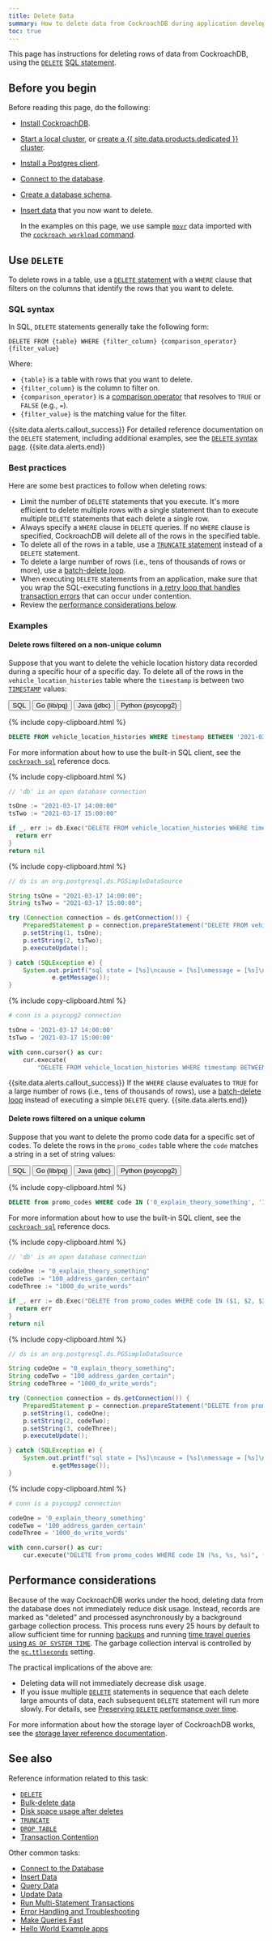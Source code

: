 ```yaml
---
title: Delete Data
summary: How to delete data from CockroachDB during application development
toc: true
---
```


This page has instructions for deleting rows of data from CockroachDB, using the [`DELETE`](update.html) [SQL statement](sql-statements.html).

## Before you begin

Before reading this page, do the following:

- [Install CockroachDB](install-cockroachdb.html).
- [Start a local cluster](secure-a-cluster.html), or [create a {{ site.data.products.dedicated }} cluster](../cockroachcloud/create-your-cluster.html).
- [Install a Postgres client](install-client-drivers.html).
- [Connect to the database](connect-to-the-database.html).
- [Create a database schema](schema-design-overview.html).
- [Insert data](insert-data.html) that you now want to delete.

    In the examples on this page, we use sample [`movr`](movr.html) data imported with the [`cockroach workload` command](cockroach-workload.html).

## Use `DELETE`

To delete rows in a table, use a [`DELETE` statement](update.html) with a `WHERE` clause that filters on the columns that identify the rows that you want to delete.

### SQL syntax

In SQL, `DELETE` statements generally take the following form:

~~~
DELETE FROM {table} WHERE {filter_column} {comparison_operator} {filter_value}
~~~

Where:

- `{table}` is a table with rows that you want to delete.
- `{filter_column}` is the column to filter on.
- `{comparison_operator}` is a [comparison operator](functions-and-operators.html#operators) that resolves to `TRUE` or `FALSE` (e.g., `=`).
- `{filter_value}` is the matching value for the filter.

{{site.data.alerts.callout_success}}
For detailed reference documentation on the `DELETE` statement, including additional examples, see the [`DELETE` syntax page](delete.html).
{{site.data.alerts.end}}

### Best practices

Here are some best practices to follow when deleting rows:

- Limit the number of `DELETE` statements that you execute. It's more efficient to delete multiple rows with a single statement than to execute multiple `DELETE` statements that each delete a single row.
- Always specify a `WHERE` clause in `DELETE` queries. If no `WHERE` clause is specified, CockroachDB will delete all of the rows in the specified table.
- To delete all of the rows in a table, use a [`TRUNCATE` statement](truncate.html) instead of a `DELETE` statement.
- To delete a large number of rows (i.e., tens of thousands of rows or more), use a [batch-delete loop](bulk-delete-data.html#batch-delete-on-an-indexed-column).
- When executing `DELETE` statements from an application, make sure that you wrap the SQL-executing functions in [a retry loop that handles transaction errors](error-handling-and-troubleshooting.html#transaction-retry-errors) that can occur under contention.
- Review the [performance considerations below](#performance-considerations).

### Examples

#### Delete rows filtered on a non-unique column

Suppose that you want to delete the vehicle location history data recorded during a specific hour of a specific day. To delete all of the rows in the `vehicle_location_histories` table where the `timestamp` is between two [`TIMESTAMP`](timestamp.html) values:

<div class="filters clearfix">
  <button class="filter-button" data-scope="sql">SQL</button>
  <button class="filter-button" data-scope="go">Go (lib/pq)</button>
  <button class="filter-button" data-scope="java">Java (jdbc)</button>
  <button class="filter-button" data-scope="python">Python (psycopg2)</button>
</div>

<section class="filter-content" markdown="1" data-scope="sql">

{% include copy-clipboard.html %}
~~~ sql
DELETE FROM vehicle_location_histories WHERE timestamp BETWEEN '2021-03-17 14:00:00' AND '2021-03-17 15:00:00';
~~~

For more information about how to use the built-in SQL client, see the [`cockroach sql`](cockroach-sql.html) reference docs.

</section>

<section class="filter-content" markdown="1" data-scope="go">

{% include copy-clipboard.html %}
~~~ go
// 'db' is an open database connection

tsOne := "2021-03-17 14:00:00"
tsTwo := "2021-03-17 15:00:00"

if _, err := db.Exec("DELETE FROM vehicle_location_histories WHERE timestamp BETWEEN $1 AND $2", tsOne, tsTwo); err != nil {
  return err
}
return nil
~~~

</section>

<section class="filter-content" markdown="1" data-scope="java">

{% include copy-clipboard.html %}
~~~ java
// ds is an org.postgresql.ds.PGSimpleDataSource

String tsOne = "2021-03-17 14:00:00";
String tsTwo = "2021-03-17 15:00:00";

try (Connection connection = ds.getConnection()) {
    PreparedStatement p = connection.prepareStatement("DELETE FROM vehicle_location_histories WHERE timestamp BETWEEN ? AND ?");
    p.setString(1, tsOne);
    p.setString(2, tsTwo);
    p.executeUpdate();

} catch (SQLException e) {
    System.out.printf("sql state = [%s]\ncause = [%s]\nmessage = [%s]\n", e.getSQLState(), e.getCause(),
            e.getMessage());
}
~~~

</section>

<section class="filter-content" markdown="1" data-scope="python">

{% include copy-clipboard.html %}
~~~ python
# conn is a psycopg2 connection

tsOne = '2021-03-17 14:00:00'
tsTwo = '2021-03-17 15:00:00'

with conn.cursor() as cur:
    cur.execute(
        "DELETE FROM vehicle_location_histories WHERE timestamp BETWEEN %s AND %s", (tsOne, tsTwo))
~~~

</section>

{{site.data.alerts.callout_success}}
If the `WHERE` clause evaluates to `TRUE` for a large number of rows (i.e., tens of thousands of rows), use a [batch-delete loop](bulk-delete-data.html#batch-delete-on-an-indexed-column) instead of executing a simple `DELETE` query.
{{site.data.alerts.end}}

#### Delete rows filtered on a unique column

Suppose that you want to delete the promo code data for a specific set of codes. To delete the rows in the `promo_codes` table where the `code` matches a string in a set of string values:

<div class="filters clearfix">
  <button class="filter-button" data-scope="sql">SQL</button>
  <button class="filter-button" data-scope="go">Go (lib/pq)</button>
  <button class="filter-button" data-scope="java">Java (jdbc)</button>
  <button class="filter-button" data-scope="python">Python (psycopg2)</button>
</div>

<section class="filter-content" markdown="1" data-scope="sql">

{% include copy-clipboard.html %}
~~~ sql
DELETE from promo_codes WHERE code IN ('0_explain_theory_something', '100_address_garden_certain', '1000_do_write_words');
~~~

For more information about how to use the built-in SQL client, see the [`cockroach sql`](cockroach-sql.html) reference docs.

</section>

<section class="filter-content" markdown="1" data-scope="go">

{% include copy-clipboard.html %}
~~~ go
// 'db' is an open database connection

codeOne := "0_explain_theory_something"
codeTwo := "100_address_garden_certain"
codeThree := "1000_do_write_words"

if _, err := db.Exec("DELETE from promo_codes WHERE code IN ($1, $2, $3)", codeOne, codeTwo, codeThree); err != nil {
  return err
}
return nil
~~~

</section>

<section class="filter-content" markdown="1" data-scope="java">

{% include copy-clipboard.html %}
~~~ java
// ds is an org.postgresql.ds.PGSimpleDataSource

String codeOne = "0_explain_theory_something";
String codeTwo = "100_address_garden_certain";
String codeThree = "1000_do_write_words";

try (Connection connection = ds.getConnection()) {
    PreparedStatement p = connection.prepareStatement("DELETE from promo_codes WHERE code IN(?, ?, ?)");
    p.setString(1, codeOne);
    p.setString(2, codeTwo);
    p.setString(3, codeThree);
    p.executeUpdate();

} catch (SQLException e) {
    System.out.printf("sql state = [%s]\ncause = [%s]\nmessage = [%s]\n", e.getSQLState(), e.getCause(),
            e.getMessage());
}
~~~

</section>

<section class="filter-content" markdown="1" data-scope="python">

{% include copy-clipboard.html %}
~~~ python
# conn is a psycopg2 connection

codeOne = '0_explain_theory_something'
codeTwo = '100_address_garden_certain'
codeThree = '1000_do_write_words'

with conn.cursor() as cur:
    cur.execute("DELETE from promo_codes WHERE code IN (%s, %s, %s)", (codeOne, codeTwo, codeThree)),
~~~

</section>

## Performance considerations

Because of the way CockroachDB works under the hood, deleting data from the database does not immediately reduce disk usage.  Instead, records are marked as "deleted" and processed asynchronously by a background garbage collection process.  This process runs every 25 hours by default to allow sufficient time for running [backups](take-full-and-incremental-backups.html) and running [time travel queries using `AS OF SYSTEM TIME`](as-of-system-time.html).  The garbage collection interval is controlled by the [`gc.ttlseconds`](configure-replication-zones.html#replication-zone-variables) setting.

The practical implications of the above are:

- Deleting data will not immediately decrease disk usage.
- If you issue multiple [`DELETE`](delete.html) statements in sequence that each delete large amounts of data, each subsequent `DELETE` statement will run more slowly. For details, see [Preserving `DELETE` performance over time](delete.html#preserving-delete-performance-over-time).

For more information about how the storage layer of CockroachDB works, see the [storage layer reference documentation](architecture/storage-layer.html).

## See also

Reference information related to this task:

- [`DELETE`](delete.html)
- [Bulk-delete data](bulk-delete-data.html)
- [Disk space usage after deletes](delete.html#disk-space-usage-after-deletes)
- [`TRUNCATE`](truncate.html)
- [`DROP TABLE`](drop-table.html)
- [Transaction Contention](performance-best-practices-overview.html#transaction-contention)

Other common tasks:

- [Connect to the Database](connect-to-the-database.html)
- [Insert Data](insert-data.html)
- [Query Data](query-data.html)
- [Update Data](update-data.html)
- [Run Multi-Statement Transactions](run-multi-statement-transactions.html)
- [Error Handling and Troubleshooting](error-handling-and-troubleshooting.html)
- [Make Queries Fast][fast]
- [Hello World Example apps](hello-world-example-apps.html)

<!-- Reference Links -->

[selection]: selection-queries.html
[manual]: manual-deployment.html
[orchestrated]: orchestration.html
[fast]: make-queries-fast.html
[paginate]: pagination.html
[joins]: joins.html
